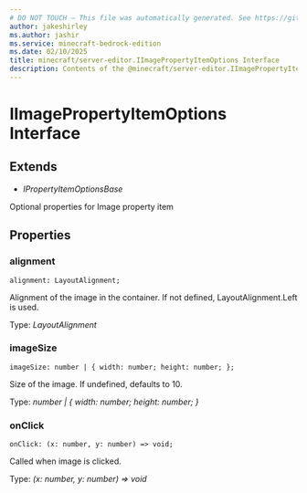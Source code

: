 ```yaml
---
# DO NOT TOUCH — This file was automatically generated. See https://github.com/mojang/minecraftapidocsgenerator to modify descriptions, examples, etc.
author: jakeshirley
ms.author: jashir
ms.service: minecraft-bedrock-edition
ms.date: 02/10/2025
title: minecraft/server-editor.IImagePropertyItemOptions Interface
description: Contents of the @minecraft/server-editor.IImagePropertyItemOptions class.
---
```

# IImagePropertyItemOptions Interface

## Extends
- *IPropertyItemOptionsBase*

Optional properties for Image property item

## Properties

### **alignment**
`alignment: LayoutAlignment;`

Alignment of the image in the container. If not defined, LayoutAlignment.Left is used.

Type: *LayoutAlignment*

### **imageSize**
`imageSize: number | {
        width: number;
        height: number;
    };`

Size of the image. If undefined, defaults to 10.

Type: *number | {
        width: number;
        height: number;
    }*

### **onClick**
`onClick: (x: number, y: number) => void;`

Called when image is clicked.

Type: *(x: number, y: number) => void*
